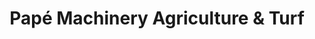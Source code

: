 ---
title: "Papé Machinery Agriculture & Turf"
url: /hillsboro/pape-machinery-agriculture-und-turf/
shop: Baustoffe
---